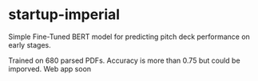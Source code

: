 # startup-imperial

Simple Fine-Tuned BERT model for predicting pitch deck performance on early stages.

Trained on 680 parsed PDFs. Accuracy is more than 0.75 but could be imporved. Web app soon
